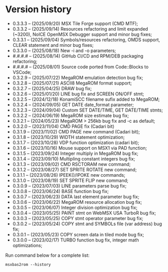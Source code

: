 # Version history

- 0.3.3.3 – (2025/09/20) MSX Tile Forge support (CMD MTF);
- 0.3.3.2 – (2025/09/14) Resources refactoring and limit expanded (~3200), NoICE OpenMSX Debugger support and minor bug fixes;
- 0.3.3.1 – (2025/09/04) Symbols/resources refactoring, OMDS support, CLEAR statement and minor bug fixes;
- 0.3.3.0 – (2025/08/18) New -i and -o parameters;
- #.#.#.# – (2025/08/14) GitHub CI/CD and RPM/DEB packaging refactoring;
- #.#.#.# – (2025/08/01) Source code ported from Code::Blocks to VSCode;
- 0.3.2.9 – (2025/07/22) MegaROM emulation detection bug fix;
- 0.3.2.8 – (2025/07/21) ASCII8 MegaROM format support;
- 0.3.2.7 – (2025/04/25) DRAW bug fix;
- 0.3.2.6 – (2025/01/20) LINE bug fix and SCREEN ON/OFF stmt;
- 0.3.2.5 – (2024/12/18) KonamiSCC filename sufix added to MegaROM;
- 0.3.2.4 – (2024/09/05) GET DATE date_format parameter;
- 0.3.2.3 – (2024/09/04) Custom SET DATE/TIME, GET DATE/TIME stmts;
- 0.3.2.2 – (2024/06/19) MegaROM size estimate bug fix;
- 0.3.2.1 – (2024/05/23) MegaROM > 256kb bug fix and -c as default;
- 0.3.2.0 – (2023/11/04) CMD PAGE fix (Cadari bit)
- 0.3.1.9 – (2023/11/02) CMD PAGE new command (Cadari bit);
- 0.3.1.8 – (2023/10/29) WIDTH statement optimization;
- 0.3.1.7 – (2023/10/28) VDP function optimization (cadari bit);
- 0.3.1.6 – (2023/10/16) Mouse support on MSX1 via PAD function;
- 0.3.1.5 – (2023/09/24) Integer multiply in MegaROM bug fix;
- 0.3.1.4 – (2023/09/10) Multipling constant integers bug fix;
- 0.3.1.3 – (2023/09/02) CMD RSCTORAM new command;
- 0.3.1.2 – (2023/08/27) SET SPRITE ROTATE new command;
- 0.3.1.1 – (2023/08/26) IPEEK()/IPOKE new commands;
- 0.3.1.0 – (2023/08/19) SET SPRITE FLIP new command;
- 0.3.0.9 – (2023/07/03) LINE parameters parse bug fix;
- 0.3.0.8 – (2023/06/24) BASE function bug fix;
- 0.3.0.7 – (2023/06/23) DATA last element parameter bug fix;
- 0.3.0.6 – (2023/06/22) MegaROM resource allocation bug fix;
- 0.3.0.5 – (2023/06/07) Integer division optimization bug fix;
- 0.3.0.4 – (2023/05/25) PAINT stmt on WebMSX USA TurboR bug fix;
- 0.3.0.3 – (2023/05/25) COPY stmt operator parameter bug fix;
- 0.3.0.2 – (2023/05/24) COPY stmt and SYMBOLs file (var address) bug fix;
- 0.3.0.1 – (2023/05/23) COPY screen data in tiled mode bug fix;
- 0.3.0.0 – (2023/02/17) TURBO function bug fix, integer math optimizations;

Run command below for a complete list:

    msxbas2rom --history
